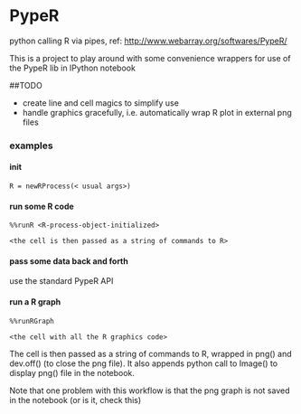 # PypeR
python calling R via pipes, ref: http://www.webarray.org/softwares/PypeR/

This is a project to play around with some convenience wrappers for use of the PypeR lib in IPython notebook

##TODO
* create line and cell magics to simplify use
* handle graphics gracefully, i.e. automatically wrap R plot in external png files


### examples

#### init

	R = newRProcess(< usual args>)

#### run some R code

	%%runR <R-process-object-initialized>

	<the cell is then passed as a string of commands to R>

#### pass some data back and forth

use the standard PypeR API

#### run a R graph

	%%runRGraph

	<the cell with all the R graphics code>

The cell is then passed as a string of commands to R, wrapped in png() and dev.off() (to close the png file). It also appends python call to Image() to display png() file in the notebook.

Note that one problem with this workflow is that the png graph is not saved in the notebook (or is it, check this)